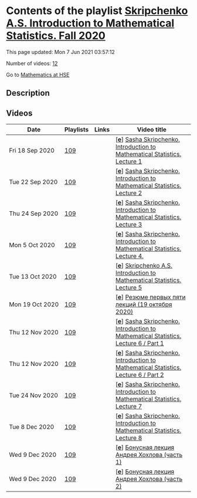 # Contents of the playlist [Skripchenko A.S. Introduction to Mathematical Statistics. Fall 2020](https://www.youtube.com/playlist?list=PLq3E5oubNNoAa5WgJeMC2_f3u8JgawKIb)

This page updated: Mon 7 Jun 2021 03:57:12

Number of videos: [12](#videos)

Go to [Mathematics at HSE](../README.md)

## Description



## Videos

|Date|Playlists|Links|Video title|
|---|---|---|---|
| Fri&nbsp;18&nbsp;Sep&nbsp;2020 | [109](../playlists/109 "Skripchenko A.S. Introduction to Mathematical Statistics. Fall 2020") |  | [[**e**](https://studio.youtube.com/video/zjghMrMekZ8/edit "Edit")] [Sasha Skripchenko.  Introduction to Mathematical Statistics.  Lecture 1](https://www.youtube.com/watch?v=zjghMrMekZ8&list=PLq3E5oubNNoAa5WgJeMC2_f3u8JgawKIb "18.09.2020") |
| Tue&nbsp;22&nbsp;Sep&nbsp;2020 | [109](../playlists/109 "Skripchenko A.S. Introduction to Mathematical Statistics. Fall 2020") |  | [[**e**](https://studio.youtube.com/video/IOhbr9lFqV4/edit "Edit")] [Sasha Skripchenko. Introduction to Mathematical Statistics.  Lecture 2](https://www.youtube.com/watch?v=IOhbr9lFqV4&list=PLq3E5oubNNoAa5WgJeMC2_f3u8JgawKIb "Lecture 2 .  22.09.2020") |
| Thu&nbsp;24&nbsp;Sep&nbsp;2020 | [109](../playlists/109 "Skripchenko A.S. Introduction to Mathematical Statistics. Fall 2020") |  | [[**e**](https://studio.youtube.com/video/JLyY3cxP5Mw/edit "Edit")] [Sasha Skripchenko. Introduction to Mathematical Statistics. Lecture 3](https://www.youtube.com/watch?v=JLyY3cxP5Mw&list=PLq3E5oubNNoAa5WgJeMC2_f3u8JgawKIb "Lecture 3. 24.09.2020") |
| Mon&nbsp;5&nbsp;Oct&nbsp;2020 | [109](../playlists/109 "Skripchenko A.S. Introduction to Mathematical Statistics. Fall 2020") |  | [[**e**](https://studio.youtube.com/video/EOGwWd_jerc/edit "Edit")] [Sasha Skripchenko. Introduction to Mathematical Statistics. Lecture 4.](https://www.youtube.com/watch?v=EOGwWd_jerc&list=PLq3E5oubNNoAa5WgJeMC2_f3u8JgawKIb "Lecture 4.  02.10.2020") |
| Tue&nbsp;13&nbsp;Oct&nbsp;2020 | [109](../playlists/109 "Skripchenko A.S. Introduction to Mathematical Statistics. Fall 2020") |  | [[**e**](https://studio.youtube.com/video/Aovm1j8GQ3I/edit "Edit")] [Skripchenko A.S. Introduction to Mathematical Statistics. Lecture 5](https://www.youtube.com/watch?v=Aovm1j8GQ3I&list=PLq3E5oubNNoAa5WgJeMC2_f3u8JgawKIb "October 12, 2020") |
| Mon&nbsp;19&nbsp;Oct&nbsp;2020 | [109](../playlists/109 "Skripchenko A.S. Introduction to Mathematical Statistics. Fall 2020") |  | [[**e**](https://studio.youtube.com/video/PB3K_jDU0Zw/edit "Edit")] [Резюме первых пяти лекций (19 октября 2020)](https://www.youtube.com/watch?v=PB3K_jDU0Zw&list=PLq3E5oubNNoAa5WgJeMC2_f3u8JgawKIb) |
| Thu&nbsp;12&nbsp;Nov&nbsp;2020 | [109](../playlists/109 "Skripchenko A.S. Introduction to Mathematical Statistics. Fall 2020") |  | [[**e**](https://studio.youtube.com/video/DyxZ1l2rIzk/edit "Edit")] [Sasha Skripchenko. Introduction to Mathematical Statistics. Lecture 6 /  Part 1](https://www.youtube.com/watch?v=DyxZ1l2rIzk&list=PLq3E5oubNNoAa5WgJeMC2_f3u8JgawKIb "November 11, 2020 /  Part 1") |
| Thu&nbsp;12&nbsp;Nov&nbsp;2020 | [109](../playlists/109 "Skripchenko A.S. Introduction to Mathematical Statistics. Fall 2020") |  | [[**e**](https://studio.youtube.com/video/oBzElvEshP0/edit "Edit")] [Sasha Skripchenko. Introduction to Mathematical Statistics. Lecture 6 / Part 2](https://www.youtube.com/watch?v=oBzElvEshP0&list=PLq3E5oubNNoAa5WgJeMC2_f3u8JgawKIb "November 11, 2020 /  Part 2") |
| Tue&nbsp;24&nbsp;Nov&nbsp;2020 | [109](../playlists/109 "Skripchenko A.S. Introduction to Mathematical Statistics. Fall 2020") |  | [[**e**](https://studio.youtube.com/video/pz6tb6XE7Xc/edit "Edit")] [Sasha Skripchenko. Introduction to Mathematical Statistics. Lecture 7](https://www.youtube.com/watch?v=pz6tb6XE7Xc&list=PLq3E5oubNNoAa5WgJeMC2_f3u8JgawKIb "November 24, 2020") |
| Tue&nbsp;8&nbsp;Dec&nbsp;2020 | [109](../playlists/109 "Skripchenko A.S. Introduction to Mathematical Statistics. Fall 2020") |  | [[**e**](https://studio.youtube.com/video/zWhzNySZ_dk/edit "Edit")] [Sasha Skripchenko. Introduction to Mathematical Statistics. Lecture 8](https://www.youtube.com/watch?v=zWhzNySZ_dk&list=PLq3E5oubNNoAa5WgJeMC2_f3u8JgawKIb) |
| Wed&nbsp;9&nbsp;Dec&nbsp;2020 | [109](../playlists/109 "Skripchenko A.S. Introduction to Mathematical Statistics. Fall 2020") |  | [[**e**](https://studio.youtube.com/video/09TwgpV8BWs/edit "Edit")] [Бонусная лекция Андрея Хохлова (часть 1)](https://www.youtube.com/watch?v=09TwgpV8BWs&list=PLq3E5oubNNoAa5WgJeMC2_f3u8JgawKIb) |
| Wed&nbsp;9&nbsp;Dec&nbsp;2020 | [109](../playlists/109 "Skripchenko A.S. Introduction to Mathematical Statistics. Fall 2020") |  | [[**e**](https://studio.youtube.com/video/CiOWD2JFtuI/edit "Edit")] [Бонусная лекция Андрея Хохлова (часть 2)](https://www.youtube.com/watch?v=CiOWD2JFtuI&list=PLq3E5oubNNoAa5WgJeMC2_f3u8JgawKIb "декабрь 2020") |

